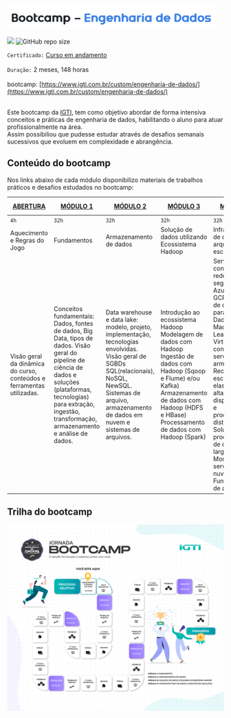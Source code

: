 [![](https://github.com/masedos/Bootcamp-Engenharia-de-Dados/blob/main/logo.png)](https://www.linkedin.com/in/masedos/)

[![](https://img.shields.io/badge/made%20by-masedos-blue)](https://www.linkedin.com/in/masedos/)
![GitHub repo size](https://img.shields.io/badge/-engenheiro%20de%20dados-green)


`Certificado:` [Curso em andamento](https://www.igti.com.br/custom/engenharia-de-dados/)
</br></br>
`Duração:` 2 meses, 148 horas
</br></br>
bootcamp: [https://www.igti.com.br/custom/engenharia-de-dados/](https://www.igti.com.br/custom/engenharia-de-dados/)
</br></br>

Este bootcamp da [IGTI](https://www.igti.com.br/), tem como objetivo abordar de forma intensiva conceitos e práticas de engenharia de dados, habilitando o aluno para atuar profissionalmente na área.</br>
Assim possibiliou que pudesse estudar através de desafios semanais sucessivos que evoluem em complexidade e abrangência.

## Conteúdo do bootcamp

Nos links abaixo de cada módulo disponibilizo materiais de trabalhos práticos e desafios estudados no bootcamp:

| [ABERTURA](https://github.com/masedos/Bootcamp-Engenharia-de-Dados/tree/main/Abertura) | [MÓDULO 1](https://github.com/masedos/Bootcamp-Engenharia-de-Dados/tree/main/M%C3%B3dulo%201)| [MÓDULO 2](https://github.com/masedos/Bootcamp-Engenharia-de-Dados/tree/main/M%C3%B3dulo%202) | [MÓDULO 3](https://github.com/masedos/Bootcamp-Engenharia-de-Dados/tree/main/M%C3%B3dulo%203) | [MÓDULO 4](https://github.com/masedos/Bootcamp-Engenharia-de-Dados/tree/main/M%C3%B3dulo%204) | [DESAFIO FINAL](https://github.com/masedos/Bootcamp-Engenharia-de-Dados/tree/main/M%C3%B3dulo%205)|
|---------|--------|---------|---------|---------|-------------|
|`4h`     |`32h`   |`32h`    |`32h`    |`32h`    |`12h`        |   
|Aquecimento e Regras do Jogo |Fundamentos|Armazenamento de dados| Solução de dados utilizando Ecossistema Hadoop |Infraestrutura de dados e arquitetura escalável|Desafio Final|
|Visão geral da dinâmica do curso, conteúdos e ferramentas utilizadas.| Conceitos fundamentais: Dados, fontes de dados, Big Data, tipos de dados. Visão geral do pipeline de ciência de dados e soluções (plataformas, tecnologias) para extração, ingestão, transformação, armazenamento e análise de dados.|Data warehouse e data lake: modelo, projeto, implementação, tecnologias envolvidas. Visão geral de SGBDs SQL(relacionais), NoSQL, NewSQL. Sistemas de arquivo, armazenamento de dados em nuvem e sistemas de arquivos. |Introdução ao ecossistema Hadoop Modelagem de dados com Hadoop Ingestão de dados com Hadoop (Sqoop e Flume) e/ou Kafka) Armazenamento de dados com Hadoop (HDFS e HBase) Processamento de dados com Hadoop (Spark) |Serviços de conectividade, rede e segurança na Azure, AWS e GCP Exemplos de containers para Ciência de Dados e Machine Learnig Virtualização, containers e serviços de armazenamento Recursos para escalabilidade, elasticidade, alta disponibilidade e processamento distribuído. Soluções para processamento de dados em larga escala Modelos de serviços em nuvem Fundamentos de arquitetura. |Conclusão da aplicação final.|

## Trilha do bootcamp

[![](https://github.com/masedos/Bootcamp-Engenharia-de-Dados/blob/main/Trilha%20Engenharia%20de%20Dados.png)](https://www.linkedin.com/in/masedos/)

